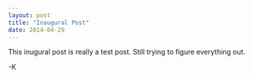 ```yaml
---
layout: post
title: "Inaugural Post"
date: 2014-04-29
---
```


This inugural post is really a test post. Still trying to figure everything out.

-K
